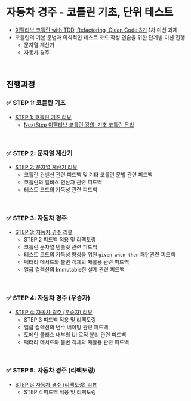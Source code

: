 # 자동차 경주 - 코틀린 기초, 단위 테스트
- [이펙티브 코틀린 with TDD, Refactoring, Clean Code 3기](https://edu.nextstep.camp/c/Z9QeJlCi) 1차 미션 과제
- 코틀린의 기본 문법과 의식적인 테스트 코드 작성 연습을 위한 단계별 미션 진행 
  - 문자열 계산기
  - 자동차 경주 

<br>

## 진행과정

### ✅ STEP 1: 코틀린 기초
- [STEP 1: 코틀린 기초 리뷰](https://github.com/next-step/kotlin-racingcar/pull/253)
  - [NextStep 이펙티브 코틀린 강의: 기초 코틀린 문법](https://edu.nextstep.camp/c/Z9QeJlCi)

<br>

### ✅ STEP 2: 문자열 계산기
- [STEP 2: 문자열 계산기 리뷰](https://github.com/next-step/kotlin-racingcar/pull/305)
  - 코틀린 컨벤션 관련 피드백 및 기타 코틀린 문법 관련 피드백
  - 코틀린의 엘비스 연산자 관련 피드백
  - 테스트 코드의 가독성 관련 피드백

<br>

### ✅ STEP 3: 자동차 경주
- [STEP 3: 자동차 경주 리뷰](https://github.com/next-step/kotlin-racingcar/pull/320)
  - STEP 2 피드백 적용 및 리팩토링
  - 코틀린 문자열 템플릿 관련 피드백
  - 테스트 코드의 가독성 향상을 위핸 `given-when-then` 패턴관련 피드백
  - 팩터리 메서드와 불변 객체의 재활용 관련 피드백
  - 일급 컬렉션의 Immutable한 설계 관련 피드백

<br>

### ✅ STEP 4: 자동차 경주 (우승자)
- [STEP 4: 자동차 경주 (우승자) 리뷰](https://github.com/next-step/kotlin-racingcar/pull/333)
  - STEP 3 피드백 적용 및 리팩토링
  - 일급 컬렉션의 변수 네이밍 관련 피드백
  - 도메인 클래스 내부의 UI 로직 분리 관련 피드백
  - 팩터리 메서드와 불변 객체의 재활용 관련 피드백

<br>

### ✅ STEP 5: 자동차 경주 (리팩토링)
- [STEP 5: 자동차 경주 (리팩토링) 리뷰](https://github.com/next-step/kotlin-racingcar/pull/337)
  - STEP 4 피드백 적용 및 리팩토링  
